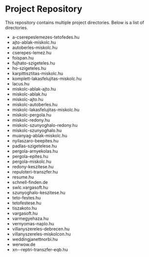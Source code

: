 # Project Repository

This repository contains multiple project directories. Below is a list of directories.
- a-cserepeslemezes-tetofedes.hu
- ajto-ablak-miskolc.hu
- autoberles-miskolc.hu
- cserepes-lemez.hu
- foispan.hu
- fujhato-szigeteles.hu
- ho-szigeteles.hu
- karpittisztitas-miskolc.hu
- komplett-lakasfelujitas-miskolc.hu
- lacus.hu
- miskolc-ablak-ajto.hu
- miskolc-ablak.hu
- miskolc-ajto.hu
- miskolc-autoberles.hu
- miskolc-lakasfelujitas-miskolc.hu
- miskolc-pergola.hu
- miskolc-redony.hu
- miskolc-szunyoghalo-redony.hu
- miskolc-szunyoghalo.hu
- muanyag-ablak-miskolc.hu
- nyilaszaro-beepites.hu
- padlas-szigetelese.hu
- pergola-arnyekolas.hu
- pergola-epites.hu
- pergola-miskolc.hu
- redony-keszitese.hu
- repuloteri-transzfer.hu
- resume.hu
- schnell-finden.de
- swlc.vargasoft.hu
- szunyoghalo-keszitese.hu
- teto-festes.hu
- tetofestese.hu
- tiszakoto.hu
- vargasoft.hu
- varmegyehaza.hu
- vernyomas-naplo.hu
- villanyszereles-debrecen.hu
- villanyszereles-miskolcon.hu
- weddingjanettnorbi.hu
- werwow.de
- xn--reptri-transzfer-eqb.hu

